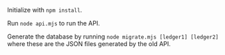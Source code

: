 Initialize with `npm install`.

Run `node api.mjs` to run the API.

Generate the database by running `node migrate.mjs [ledger1] [ledger2]` where these are the JSON files generated by the old API.
